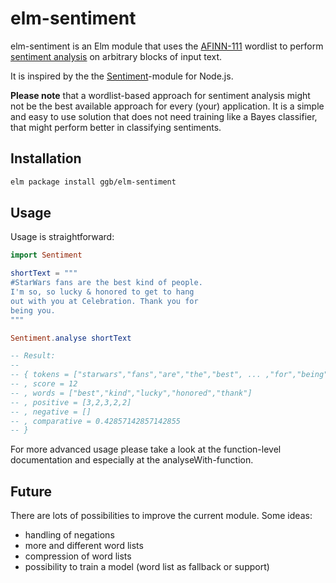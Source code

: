 # elm-sentiment

elm-sentiment is an Elm module that uses the [AFINN-111](http://www2.imm.dtu.dk/pubdb/views/publication_details.php?id=6010) wordlist to perform [sentiment analysis](http://en.wikipedia.org/wiki/Sentiment_analysis) on arbitrary blocks of input text.

It is inspired by the the [Sentiment](https://github.com/thisandagain/sentiment)-module for Node.js.

**Please note** that a wordlist-based approach for sentiment analysis might not be the best available approach for every (your) application. It is a simple and easy to use solution that does not need training like a Bayes classifier, that might perform better in classifying sentiments.  

## Installation

```bash
elm package install ggb/elm-sentiment
```

## Usage

Usage is straightforward: 

```elm
import Sentiment

shortText = """
#StarWars fans are the best kind of people. 
I'm so, so lucky & honored to get to hang 
out with you at Celebration. Thank you for 
being you.
"""

Sentiment.analyse shortText

-- Result:
--
-- { tokens = ["starwars","fans","are","the","best", ... ,"for","being","you"]
-- , score = 12
-- , words = ["best","kind","lucky","honored","thank"]
-- , positive = [3,2,3,2,2]
-- , negative = []
-- , comparative = 0.42857142857142855 
-- }

```

For more advanced usage please take a look at the function-level documentation
and especially at the analyseWith-function.

## Future

There are lots of possibilities to improve the current module. Some ideas:

* handling of negations
* more and different word lists
* compression of word lists
* possibility to train a model (word list as fallback or support)